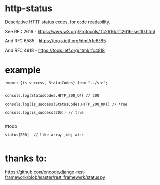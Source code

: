 # http-status
Descriptive HTTP status codes, for code readability.

See RFC 2616 - https://www.w3.org/Protocols/rfc2616/rfc2616-sec10.html

And RFC 6585 - https://tools.ietf.org/html/rfc6585

And RFC 4918 - https://tools.ietf.org/html/rfc4918



# example

```tsx
import {is_success, StatusCodes} from "../src";


console.log(StatusCodes.HTTP_200_OK) // 200

console.log(is_success(StatusCodes.HTTP_200_OK)) // true

console.log(is_success(200)) // true


```

#todo
```tsx
status[200]  // like array ,obj attr
 
```


# thanks to:

https://github.com/encode/django-rest-framework/blob/master/rest_framework/status.py

